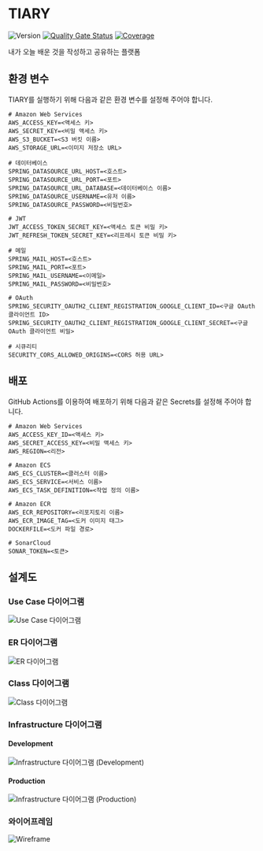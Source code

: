 # TIARY

![Version](https://img.shields.io/badge/version-1.1.0--SNAPSHOT-red.svg)
[![Quality Gate Status](https://sonarcloud.io/api/project_badges/measure?project=TIARY&metric=alert_status)](https://sonarcloud.io/project/overview?id=TIARY)
[![Coverage](https://sonarcloud.io/api/project_badges/measure?project=TIARY&metric=coverage)](https://sonarcloud.io/project/overview?id=TIARY)

내가 오늘 배운 것을 작성하고 공유하는 플랫폼

## 환경 변수

TIARY를 실행하기 위해 다음과 같은 환경 변수를 설정해 주어야 합니다.

``` shell
# Amazon Web Services
AWS_ACCESS_KEY=<액세스 키>
AWS_SECRET_KEY=<비밀 액세스 키>
AWS_S3_BUCKET=<S3 버킷 이름>
AWS_STORAGE_URL=<이미지 저장소 URL>

# 데이터베이스
SPRING_DATASOURCE_URL_HOST=<호스트>
SPRING_DATASOURCE_URL_PORT=<포트>
SPRING_DATASOURCE_URL_DATABASE=<데이터베이스 이름>
SPRING_DATASOURCE_USERNAME=<유저 이름>
SPRING_DATASOURCE_PASSWORD=<비밀번호>

# JWT
JWT_ACCESS_TOKEN_SECRET_KEY=<액세스 토큰 비밀 키>
JWT_REFRESH_TOKEN_SECRET_KEY=<리프레시 토큰 비밀 키>

# 메일
SPRING_MAIL_HOST=<호스트>
SPRING_MAIL_PORT=<포트>
SPRING_MAIL_USERNAME=<이메일>
SPRING_MAIL_PASSWORD=<비밀번호>

# OAuth
SPRING_SECURITY_OAUTH2_CLIENT_REGISTRATION_GOOGLE_CLIENT_ID=<구글 OAuth 클라이언트 ID>
SPRING_SECURITY_OAUTH2_CLIENT_REGISTRATION_GOOGLE_CLIENT_SECRET=<구글 OAuth 클라이언트 비밀>

# 시큐리티
SECURITY_CORS_ALLOWED_ORIGINS=<CORS 허용 URL>
```

## 배포

GitHub Actions를 이용하여 배포하기 위해 다음과 같은 Secrets를 설정해 주어야 합니다.

``` shell
# Amazon Web Services
AWS_ACCESS_KEY_ID=<액세스 키>
AWS_SECRET_ACCESS_KEY=<비밀 액세스 키>
AWS_REGION=<리전>

# Amazon ECS
AWS_ECS_CLUSTER=<클러스터 이름>
AWS_ECS_SERVICE=<서비스 이름>
AWS_ECS_TASK_DEFINITION=<작업 정의 이름>

# Amazon ECR
AWS_ECR_REPOSITORY=<리포지토리 이름>
AWS_ECR_IMAGE_TAG=<도커 이미지 태그>
DOCKERFILE=<도커 파일 경로>

# SonarCloud
SONAR_TOKEN=<토큰>
```

## 설계도

### Use Case 다이어그램

![Use Case 다이어그램](https://github.com/user-attachments/assets/6e607460-79ac-4df2-8ec2-5167087d5a95)

### ER 다이어그램

![ER 다이어그램](https://github.com/user-attachments/assets/8855b5a7-a55c-4c4b-b957-9478c99c815c)

### Class 다이어그램

![Class 다이어그램](https://github.com/user-attachments/assets/08ffe84b-429d-49d8-afff-32faaf5eaa21)

### Infrastructure 다이어그램

#### Development

![Infrastructure 다이어그램 (Development)](https://github.com/user-attachments/assets/099d1c5b-48c3-4b15-890c-a6296a07ca3f)

#### Production

![Infrastructure 다이어그램 (Production)](https://github.com/user-attachments/assets/718991a4-3921-4728-8ebf-4811801f73a6)

### 와이어프레임

![Wireframe](https://github.com/user-attachments/assets/bd2de1fe-4d28-4064-932d-e7a2f17ac52f)